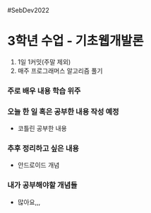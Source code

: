 #SebDev2022

# 3학년 수업 - 기초웹개발론
1. 1일 1커밋(주말 제외)
2. 매주 프로그래머스 알고리즘 풀기

### 주로 배우 내용 학습 위주
### 오늘 한 일 혹은 공부한 내용 작성 예정
 - 코틀린 공부한 내용


### 추후 정리하고 싶은 내용
 - 안드로이드 개념

### 내가 공부해야할 개념들
 - 많아요,,,

